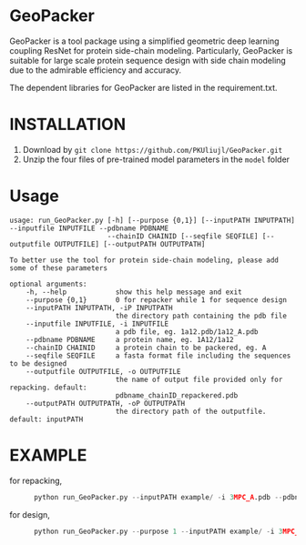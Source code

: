 # GeoPacker
GeoPacker is a tool package using a simplified geometric deep learning coupling ResNet for protein side-chain modeling. Particularly, GeoPacker is suitable for large scale protein sequence design with side chain modeling due to the admirable efficiency and accuracy.

The dependent libraries for GeoPacker are listed in the requirement.txt.

INSTALLATION
======================
1. Download by `git clone https://github.com/PKUliujl/GeoPacker.git` 
2. Unzip the four files of pre-trained model parameters in the `model` folder


Usage
======================
```
usage: run_GeoPacker.py [-h] [--purpose {0,1}] [--inputPATH INPUTPATH] --inputfile INPUTFILE --pdbname PDBNAME  
                        --chainID CHAINID [--seqfile SEQFILE] [--outputfile OUTPUTFILE] [--outputPATH OUTPUTPATH]  

To better use the tool for protein side-chain modeling, please add some of these parameters  

optional arguments:  
    -h, --help            show this help message and exit  
    --purpose {0,1}       0 for repacker while 1 for sequence design    
    --inputPATH INPUTPATH, -iP INPUTPATH    
                          the directory path containing the pdb file  
    --inputfile INPUTFILE, -i INPUTFILE  
                          a pdb file, eg. 1a12.pdb/1a12_A.pdb  
    --pdbname PDBNAME     a protein name, eg. 1A12/1a12  
    --chainID CHAINID     a protein chain to be packered, eg. A  
    --seqfile SEQFILE     a fasta format file including the sequences to be designed  
    --outputfile OUTPUTFILE, -o OUTPUTFILE  
                          the name of output file provided only for repacking. default:  
                          pdbname_chainID_repackered.pdb  
    --outputPATH OUTPUTPATH, -oP OUTPUTPATH  
                          the directory path of the outputfile. default: inputPATH  
```

EXAMPLE
=====================
for repacking, 
```python
      python run_GeoPacker.py --inputPATH example/ -i 3MPC_A.pdb --pdbname 3MPC  --chainID A   
```

for design,  
```python
      python run_GeoPacker.py --purpose 1 --inputPATH example/ -i 3MPC_A.pdb --pdbname 3MPC --chainID A --seqfile  example/seqfile
```





